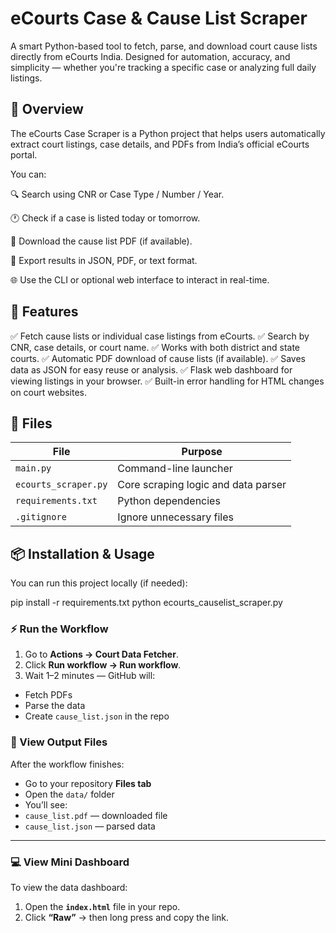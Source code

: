 # eCourts Case & Cause List Scraper

A smart Python-based tool to fetch, parse, and download court cause lists directly from eCourts India.
Designed for automation, accuracy, and simplicity — whether you're tracking a specific case or analyzing full daily listings.

## 📖 Overview
The eCourts Case Scraper is a Python project that helps users automatically extract court listings, case details, and PDFs from India’s official eCourts portal.

You can:

🔍 Search using CNR or Case Type / Number / Year.

🕐 Check if a case is listed today or tomorrow.

📄 Download the cause list PDF (if available).

💾 Export results in JSON, PDF, or text format.

🌐 Use the CLI or optional web interface to interact in real-time.

## 🚀 Features
✅ Fetch cause lists or individual case listings from eCourts.
✅ Search by CNR, case details, or court name.
✅ Works with both district and state courts.
✅ Automatic PDF download of cause lists (if available).
✅ Saves data as JSON for easy reuse or analysis.
✅ Flask web dashboard for viewing listings in your browser.
✅ Built-in error handling for HTML changes on court websites.

## 🧩 Files
| File | Purpose |
|------|----------|
| `main.py` | Command-line launcher |
| `ecourts_scraper.py` | Core scraping logic and data parser |
| `requirements.txt` | Python dependencies |
| `.gitignore` | Ignore unnecessary files |

## 📦 Installation & Usage
You can run this project locally (if needed):

pip install -r requirements.txt
python ecourts_causelist_scraper.py



### ⚡ Run the Workflow
1. Go to **Actions → Court Data Fetcher**.
2. Click **Run workflow → Run workflow**.
3. Wait 1–2 minutes — GitHub will:
- Fetch PDFs  
- Parse the data  
- Create `cause_list.json` in the repo



### 📁 View Output Files
After the workflow finishes:
- Go to your repository **Files tab**
- Open the `data/` folder
- You’ll see:
- `cause_list.pdf` — downloaded file
- `cause_list.json` — parsed data

---

### 💻 View Mini Dashboard
To view the data dashboard:

1. Open the **`index.html`** file in your repo.  
2. Click **“Raw”** → then long press and copy the link.  



